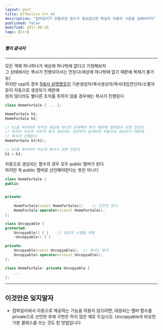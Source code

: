 ```yaml
---
layout: post
title: Effective C++_#6
description: "컴파일러가 만들어낸 함수가 필요없으면 확실히 이들의 사용을 금해버리자"
published: false
modified: 2017-08-29
tags: [C++]
---
```


##### 빨리 끝내자

---

모든 객체 하나하나가 세상에 하나밖에 없다고 가정해보자  
그 상태에서는 복사가 진행되어서는 안된다(세상에 하나밖에 없기 때문에 복제가 불가능)  
하지만 cpp의 경우 [5에서 설명했듯이](https://github.com/UjinJung/ujinjung.github.io/blob/master/_posts/cpp/2017-08-26-EffectiveCpp_5.md) 기본생성자/복사생성자/복사대입연산자/소멸자 등이 자동으로 생성되기 때문에  
원치 않더라도 별다른 조치를 취하지 않을 경우에는 복사가 진행된다 
```cpp
class HomeForSale { ... };

HomeForSale h1;  
HomeForSale h2;

// h1을 복사하려 하지만 세상에 하나만 존재해야 하기 때문에 컴파일이 되면 안된다
// 하지만 의도와 다르게 복사 생성자는 선언하지 않게되면 자동으로 생성되기 때문에
// 복사가 진행된다
HomeForSale h3(h1);

// h2를 복사하려 하는데 복사가 되면 안된다
h1 = h2;
```

자동으로 생성되는 함수의 경우 모두 public 멤버가 된다  
하지만 꼭 public 멤버로 선언해야한다는 뜻은 아니다

```cpp
class HomeForSale {
public:
    ...

private:
    ...
    HomeForSale(const HomeForSale&);    // 선언만 있다
    HomeForSale operator=(const HomeForSale&);
};
```

```cpp
class Uncopyable {
protected:
    Uncopyable() { }    // 생성과 소멸을 허용
    ~Uncopyable() { }   

private:
    Uncopyable(const Uncopyable&);  // 복사는 방지
    Uncopyable& operator=(const Uncopyable&);
};

class HomeForSale: private Uncopyable {
    ...
};
```


---

## 이것만은 잊지말자
- 컴파일러에서 자동으로 제공하는 기능을 허용치 않으려면, 대응되는 멤버 함수를 private으로 선언한 후에 구현은 하지 않은 채로 두십시오. Uncopyable과 비슷한 기본 클래스를 쓰는 것도 한 방법입니다
